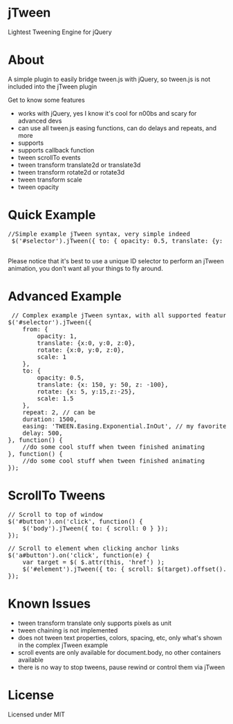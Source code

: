 jTween
======

Lightest Tweening Engine for jQuery

About
======

A simple plugin to easily bridge tween.js with jQuery, 
so tween.js is not included into the jTween plugin

Get to know some features
- works with jQuery, yes I know it's cool for n00bs and scary for advanced devs
- can use all tween.js easing functions, can do delays and repeats, and more
- supports 
- supports callback function 
- tween scrollTo events
- tween transform translate2d or translate3d
- tween transform rotate2d or rotate3d
- tween transform scale
- tween opacity 
 
 
Quick Example 
======
 <pre>//Simple example jTween syntax, very simple indeed
 $('#selector').jTween({ to: { opacity: 0.5, translate: {y: 50} }, duration: 700 });
 </pre>
 
Please notice that it's best to use a unique ID selector to perform an jTween animation,
you don't want all your things to fly around.
 
Advanced Example
======
<pre> // Complex example jTween syntax, with all supported features 
$('#selector').jTween({
	from: {
		opacity: 1,
		translate: {x:0, y:0, z:0},
		rotate: {x:0, y:0, z:0},
		scale: 1
	}, 
	to: {
		opacity: 0.5, 
		translate: {x: 150, y: 50, z: -100}, 
		rotate: {x: 5, y:15,z:-25},
		scale: 1.5
	}, 
	repeat: 2, // can be 
	duration: 1500,
	easing: 'TWEEN.Easing.Exponential.InOut', // my favorite
	delay: 500,
}, function() {
	//do some cool stuff when tween finished animating
}, function() {
	//do some cool stuff when tween finished animating
});
</pre>


ScrollTo Tweens
======
<pre>// Scroll to top of window
$('#button').on('click', function() {
	$('body').jTween({ to: { scroll: 0 } });
});
</pre>

<pre>// Scroll to element when clicking anchor links
$('a#button').on('click', function(e) {
	var target = $( $.attr(this, 'href') );
	$('#element').jTween({ to: { scroll: $(target).offset().top } });
});
</pre>

Known Issues
======
- tween transform translate only supports pixels as unit
- tween chaining is not implemented
- does not tween text properties, colors, spacing, etc, only what's shown in the complex jTween example
- scroll events are only available for document.body, no other containers available
- there is no way to stop tweens, pause rewind or control them via jTween

License
======
Licensed under MIT
